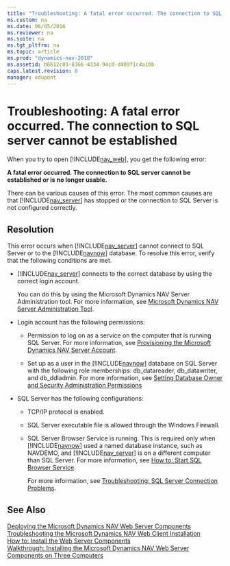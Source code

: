 ```yaml
---
title: "Troubleshooting: A fatal error occurred. The connection to SQL server cannot be established"
ms.custom: na
ms.date: 06/05/2016
ms.reviewer: na
ms.suite: na
ms.tgt_pltfrm: na
ms.topic: article
ms.prod: "dynamics-nav-2018"
ms.assetid: b8612c03-8366-4334-94c0-d409f1c4a10b
caps.latest.revision: 8
manager: edupont
---
```

# Troubleshooting: A fatal error occurred. The connection to SQL server cannot be established
When you try to open [!INCLUDE[nav_web](includes/nav_web_md.md)], you get the following error:  
  
 **A fatal error occurred. The connection to SQL server cannot be established or is no longer usable.**  
  
 There can be various causes of this error. The most common causes are that [!INCLUDE[nav_server](includes/nav_server_md.md)] has stopped or the connection to SQL Server is not configured correctly.  
  
## Resolution  
 This error occurs when [!INCLUDE[nav_server](includes/nav_server_md.md)] cannot connect to SQL Server or to the [!INCLUDE[navnow](includes/navnow_md.md)] database. To resolve this error, verify that the following conditions are met.  
  
- [!INCLUDE[nav_server](includes/nav_server_md.md)] connects to the correct database by using the correct login account.  
  
   You can do this by using the Microsoft Dynamics NAV Server Administration tool. For more information, see [Microsoft Dynamics NAV Server Administration Tool](Microsoft-Dynamics-NAV-Server-Administration-Tool.md).  
  
- Login account has the following permissions:  
  
  -   Permission to log on as a service on the computer that is running SQL Server. For more information, see [Provisioning the Microsoft Dynamics NAV Server Account](Provisioning-the-Microsoft-Dynamics-NAV-Server-Account.md).  
  
  -   Set up as a user in the [!INCLUDE[navnow](includes/navnow_md.md)] database on SQL Server with the following role memberships: db\_datareader, db\_datawriter, and db\_ddladmin. For more information, see [Setting Database Owner and Security Administration Permissions](Setting-Database-Owner-and-Security-Administration-Permissions.md)  
  
- SQL Server has the following configurations:  
  
  - TCP/IP protocol is enabled.  
  
  - SQL Server executable file is allowed through the Windows Firewall.  
  
  - SQL Server Browser Service is running. This is required only when [!INCLUDE[navnow](includes/navnow_md.md)] used a named database instance, such as NAVDEMO, and [!INCLUDE[nav_server](includes/nav_server_md.md)] is on a different computer than SQL Server. For more information, see [How to: Start SQL Browser Service](How-to--Start-SQL-Browser-Service.md).  
  
    For more information, see [Troubleshooting: SQL Server Connection Problems](Troubleshooting--SQL-Server-Connection-Problems.md).  
  
## See Also  
 [Deploying the Microsoft Dynamics NAV Web Server Components](Deploying-the-Microsoft-Dynamics-NAV-Web-Server-Components.md)   
 [Troubleshooting the Microsoft Dynamics NAV Web Client Installation](Troubleshooting-the-Microsoft-Dynamics-NAV-Web-Client-Installation.md)   
 [How to: Install the Web Server Components](How-to--Install-the-Web-Server-Components.md)   
 [Walkthrough: Installing the Microsoft Dynamics NAV Web Server Components on Three Computers](Walkthrough--Installing-the-Microsoft-Dynamics-NAV-Web-Server-Components-on-Three-Computers.md)